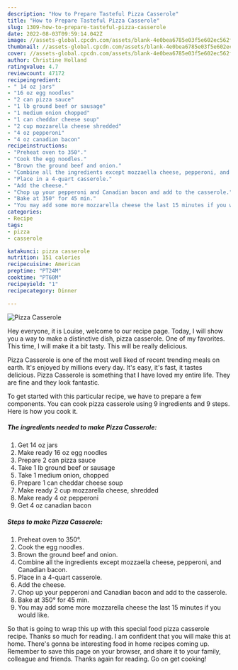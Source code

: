 ```yaml
---
description: "How to Prepare Tasteful Pizza Casserole"
title: "How to Prepare Tasteful Pizza Casserole"
slug: 1309-how-to-prepare-tasteful-pizza-casserole
date: 2022-08-03T09:59:14.042Z
image: //assets-global.cpcdn.com/assets/blank-4e0bea6785e03f5e602ec562f230caae08da540cada707380b4fe1bbebba43da.png
thumbnail: //assets-global.cpcdn.com/assets/blank-4e0bea6785e03f5e602ec562f230caae08da540cada707380b4fe1bbebba43da.png
cover: //assets-global.cpcdn.com/assets/blank-4e0bea6785e03f5e602ec562f230caae08da540cada707380b4fe1bbebba43da.png
author: Christine Holland
ratingvalue: 4.7
reviewcount: 47172
recipeingredient:
- " 14 oz jars"
- "16 oz egg noodles"
- "2 can pizza sauce"
- "1 lb ground beef or sausage"
- "1 medium onion chopped"
- "1 can cheddar cheese soup"
- "2 cup mozzarella cheese shredded"
- "4 oz pepperoni"
- "4 oz canadian bacon"
recipeinstructions:
- "Preheat oven to 350°."
- "Cook the egg noodles."
- "Brown the ground beef and onion."
- "Combine all the ingredients except mozzaella cheese, pepperoni, and Canadian bacon."
- "Place in a 4-quart casserole."
- "Add the cheese."
- "Chop up your pepperoni and Canadian bacon and add to the casserole."
- "Bake at 350° for 45 min."
- "You may add some more mozzarella cheese the last 15 minutes if you would like."
categories:
- Recipe
tags:
- pizza
- casserole

katakunci: pizza casserole 
nutrition: 151 calories
recipecuisine: American
preptime: "PT24M"
cooktime: "PT60M"
recipeyield: "1"
recipecategory: Dinner

---
```



![Pizza Casserole](//assets-global.cpcdn.com/assets/blank-4e0bea6785e03f5e602ec562f230caae08da540cada707380b4fe1bbebba43da.png)

Hey everyone, it is Louise, welcome to our recipe page. Today, I will show you a way to make a distinctive dish, pizza casserole. One of my favorites. This time, I will make it a bit tasty. This will be really delicious.

Pizza Casserole is one of the most well liked of recent trending meals on earth. It's enjoyed by millions every day. It's easy, it's fast, it tastes delicious. Pizza Casserole is something that I have loved my entire life. They are fine and they look fantastic.




To get started with this particular recipe, we have to prepare a few components. You can cook pizza casserole using 9 ingredients and 9 steps. Here is how you cook it.

<!--inarticleads1-->

##### The ingredients needed to make Pizza Casserole:

1. Get  14 oz jars
1. Make ready 16 oz egg noodles
1. Prepare 2 can pizza sauce
1. Take 1 lb ground beef or sausage
1. Take 1 medium onion, chopped
1. Prepare 1 can cheddar cheese soup
1. Make ready 2 cup mozzarella cheese, shredded
1. Make ready 4 oz pepperoni
1. Get 4 oz canadian bacon




<!--inarticleads2-->

##### Steps to make Pizza Casserole:

1. Preheat oven to 350°.
1. Cook the egg noodles.
1. Brown the ground beef and onion.
1. Combine all the ingredients except mozzaella cheese, pepperoni, and Canadian bacon.
1. Place in a 4-quart casserole.
1. Add the cheese.
1. Chop up your pepperoni and Canadian bacon and add to the casserole.
1. Bake at 350° for 45 min.
1. You may add some more mozzarella cheese the last 15 minutes if you would like.




So that is going to wrap this up with this special food pizza casserole recipe. Thanks so much for reading. I am confident that you will make this at home. There's gonna be interesting food in home recipes coming up. Remember to save this page on your browser, and share it to your family, colleague and friends. Thanks again for reading. Go on get cooking!
